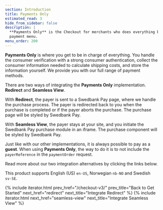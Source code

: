 ```yaml
---
section: Introduction
title: Payments Only
estimated_read: 3
hide_from_sidebar: false
description: |
  **Payments Only** is the Checkout for merchants who does everything but the
  payment menu.
menu_order: 200
---
```


**Payments Only** is where you get to be in charge of everything. You handle
the consumer verification with a strong consumer authentication, collect the
consumer information needed to calculate shipping costs, and store the
information yourself. We provide you with our full range of payment methods.

There are two ways of integrating the **Payments Only** implementation.
**Redirect** and **Seamless View**.

With **Redirect**, the payer is sent to a Swedbank Pay page, where we handle the
purchase process. The payer is redirected back to you when the purchase is
completed or if the payer aborts the purchase. The purchase page will be styled
by Swedbank Pay.

With **Seamless View**, the payer stays at your site, and you initiate the
Swedbank Pay purchase module in an iframe. The purchase component will be styled
by Swedbank Pay.

Just like with our other implementations, it is always possible to pay as a
**guest**. When using **Payments Only**, the way to do it is to not include
the `payerReference` in the `paymentOrder` request.

Read more about our two integration alternatives by clicking the links below.

This product supports English (US) `en-US`, Norwegian `nb-NO` and Swedish
`sv-SE`.

{% include iterator.html prev_href="/checkout-v3/"
                         prev_title="Back to Get Started"
                         next_href="redirect"
                         next_title="Integrate Redirect" %}
{% include iterator.html next_href="seamless-view"
                         next_title="Integrate Seamless View" %}
